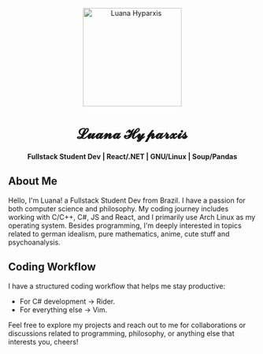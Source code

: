 <!--

<img align="left" width="200" src="https://github.com/luhyxi/luhyxi/assets/125469882/6b1eb0fe-fb3a-441f-b89b-db9802b1306c" />

<div align="center">
<h1> ♡ Hiiii!! I'm Luana Hyparxis ♡ </h1>
</div>
<h4 align="left"> ☆ Fullstack Student Dev ☆ </h4>
<h4 align="left">☆ React/.NET - GNU/Linux - Soup/Pandas  ☆ </h4>


-->

<p align="center">
  <img width="200" src="https://github.com/luhyxi/luhyxi/assets/125469882/6b1eb0fe-fb3a-441f-b89b-db9802b1306c" alt="Luana Hyparxis">
</p>

<div align="center">
  <h1>𝓛𝓾𝓪𝓷𝓪 𝓗𝔂𝓹𝓪𝓻𝔁𝓲𝓼</h1>
</div>

<p align="center">
  <strong>Fullstack Student Dev | React/.NET | GNU/Linux | Soup/Pandas</strong>
</p>

## About Me
Hello, I'm Luana! a Fullstack Student Dev from Brazil. 
I have a passion for both computer science and philosophy. My coding journey includes working with C/C++, C#, JS and React, and I primarily use Arch Linux as my operating system. Besides programming, I'm deeply interested in topics related to german idealism, pure mathematics, anime, cute stuff and psychoanalysis.

## Coding Workflow
I have a structured coding workflow that helps me stay productive:
- For C# development -> Rider.
- For everything else -> Vim.

Feel free to explore my projects and reach out to me for collaborations or discussions related to programming, philosophy, or anything else that interests you, cheers!
